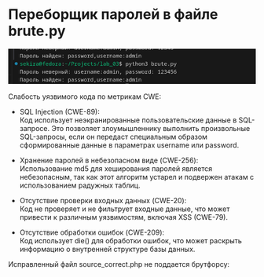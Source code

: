 
# Переборщик паролей в файле brute.py
![](Screenshot%20from%202024-12-08%2019-40-55.png)

Слабость уязвимого кода по метрикам CWE:
- SQL Injection (CWE-89):\
    Код использует неэкранированные пользовательские данные в SQL-запросе. Это позволяет злоумышленнику выполнить произвольные SQL-запросы, если он передаст специальным образом сформированные данные в параметрах username или password.

- Хранение паролей в небезопасном виде (CWE-256):\
Использование md5 для хеширования паролей является небезопасным, так как этот алгоритм устарел и подвержен атакам с использованием радужных таблиц.

- Отсутствие проверки входных данных (CWE-20):\
Код не проверяет и не фильтрует входные данные, что может привести к различным уязвимостям, включая XSS (CWE-79).

- Отсутствие обработки ошибок (CWE-209):\
Код использует die() для обработки ошибок, что может раскрыть информацию о внутренней структуре базы данных.
 
Исправленный файл source_correct.php не поддается брутфорсу:

